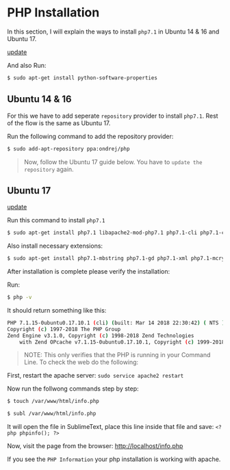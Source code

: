 # PHP Installation

In this section, I will explain the ways to install `php7.1` in Ubuntu 14 & 16 and Ubuntu 17.

[update](_update.md ':include')

And also Run:

```bash
$ sudo apt-get install python-software-properties
```

## Ubuntu 14 & 16

For this we have to add seperate `repository` provider to install `php7.1`. Rest of the flow is the same as Ubuntu 17.

Run the following command to add the repository provider:

```bash
$ sudo add-apt-repository ppa:ondrej/php
```

> Now, follow the Ubuntu 17 guide below. You have to `update the repository` again.

## Ubuntu 17

[update](_update.md ':include')

Run this command to install `php7.1`

```bash
$ sudo apt-get install php7.1 libapache2-mod-php7.1 php7.1-cli php7.1-common php7.1-mysql
```

Also install necessary extensions:

```bash
$ sudo apt-get install php7.1-mbstring php7.1-gd php7.1-xml php7.1-mcrypt php7.1-zip
```

After installation is complete please verify the installation:

Run:

```bash
$ php -v
```

It should return something like this:

```bash
PHP 7.1.15-0ubuntu0.17.10.1 (cli) (built: Mar 14 2018 22:30:42) ( NTS )
Copyright (c) 1997-2018 The PHP Group
Zend Engine v3.1.0, Copyright (c) 1998-2018 Zend Technologies
    with Zend OPcache v7.1.15-0ubuntu0.17.10.1, Copyright (c) 1999-2018, by Zend Technologies
```

> NOTE: This only verifies that the PHP is running in your Command Line. To check the web do the following:

First, restart the apache server: `sudo service apache2 restart`

Now run the follwong commands step by step:

```bash
$ touch /var/www/html/info.php

$ subl /var/www/html/info.php
```

It will open the file in SublimeText, place this line inside that file and save: `<?php phpinfo(); ?>`

Now, visit the page from the browser: [http://localhost/info.php](http://localhost/info.php)

If you see the `PHP Information` your php installation is working with apache.